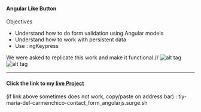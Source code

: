 

#### Angular Like Button

Objectives
* Understand how to do form validation using Angular models
* Understand how to work with persistent data
* Use : ngKeypress



We were asked to replicate this work and make it functional //
![alt tag](https://tiy-learn-content.s3.amazonaws.com/e2bdd4d5-main.png)
![alt tag](https://tiy-learn-content.s3.amazonaws.com/192525f1-errors.png)
 - - - -

#### Click the link to my [live Project](https://tiy-maria-del-carmenchico-contact_form_angularjs.surge.sh)

 (if link above sometimes does not work, copy/paste on address bar)  : tiy-maria-del-carmenchico-contact_form_angularjs.surge.sh
